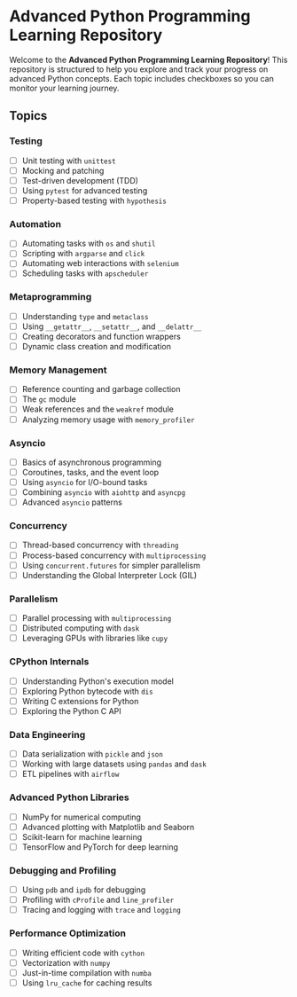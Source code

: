 # Advanced Python Programming Learning Repository

Welcome to the **Advanced Python Programming Learning Repository**! This repository is structured to help you explore and track your progress on advanced Python concepts. Each topic includes checkboxes so you can monitor your learning journey.

## Topics

### Testing
- [ ] Unit testing with `unittest`
- [ ] Mocking and patching
- [ ] Test-driven development (TDD)
- [ ] Using `pytest` for advanced testing
- [ ] Property-based testing with `hypothesis`

### Automation
- [ ] Automating tasks with `os` and `shutil`
- [ ] Scripting with `argparse` and `click`
- [ ] Automating web interactions with `selenium`
- [ ] Scheduling tasks with `apscheduler`

### Metaprogramming
- [ ] Understanding `type` and `metaclass`
- [ ] Using `__getattr__`, `__setattr__`, and `__delattr__`
- [ ] Creating decorators and function wrappers
- [ ] Dynamic class creation and modification

### Memory Management
- [ ] Reference counting and garbage collection
- [ ] The `gc` module
- [ ] Weak references and the `weakref` module
- [ ] Analyzing memory usage with `memory_profiler`

### Asyncio
- [ ] Basics of asynchronous programming
- [ ] Coroutines, tasks, and the event loop
- [ ] Using `asyncio` for I/O-bound tasks
- [ ] Combining `asyncio` with `aiohttp` and `asyncpg`
- [ ] Advanced `asyncio` patterns

### Concurrency
- [ ] Thread-based concurrency with `threading`
- [ ] Process-based concurrency with `multiprocessing`
- [ ] Using `concurrent.futures` for simpler parallelism
- [ ] Understanding the Global Interpreter Lock (GIL)

### Parallelism
- [ ] Parallel processing with `multiprocessing`
- [ ] Distributed computing with `dask`
- [ ] Leveraging GPUs with libraries like `cupy`

### CPython Internals
- [ ] Understanding Python's execution model
- [ ] Exploring Python bytecode with `dis`
- [ ] Writing C extensions for Python
- [ ] Exploring the Python C API

### Data Engineering
- [ ] Data serialization with `pickle` and `json`
- [ ] Working with large datasets using `pandas` and `dask`
- [ ] ETL pipelines with `airflow`

### Advanced Python Libraries
- [ ] NumPy for numerical computing
- [ ] Advanced plotting with Matplotlib and Seaborn
- [ ] Scikit-learn for machine learning
- [ ] TensorFlow and PyTorch for deep learning

### Debugging and Profiling
- [ ] Using `pdb` and `ipdb` for debugging
- [ ] Profiling with `cProfile` and `line_profiler`
- [ ] Tracing and logging with `trace` and `logging`

### Performance Optimization
- [ ] Writing efficient code with `cython`
- [ ] Vectorization with `numpy`
- [ ] Just-in-time compilation with `numba`
- [ ] Using `lru_cache` for caching results
